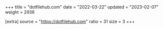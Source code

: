 +++
title = "dotfilehub.com"
date = "2022-03-22"
updated = "2023-02-07"
weight = 2936

[extra]
source = "https://dotfilehub.com"
ratio = 31
size = 3
+++
